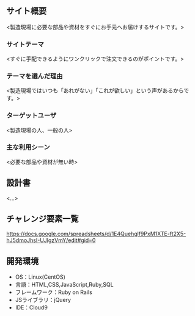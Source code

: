 # <one click>

## サイト概要
<製造現場に必要な部品や資材をすぐにお手元へお届けするサイトです。>

### サイトテーマ
<すぐに手配できるようにワンクリックで注文できるのがポイントです。>

### テーマを選んだ理由
<製造現場ではいつも「あれがない」「これが欲しい」という声があるからです。>

### ターゲットユーザ
<製造現場の人、一般の人>

### 主な利用シーン
<必要な部品や資材が無い時>

## 設計書
<...>

## チャレンジ要素一覧
<https://docs.google.com/spreadsheets/d/1E4Quehglf9PxM1XTE-ft2X5-hJ5dmoJhsI-UJlgzVmY/edit#gid=0>

## 開発環境
- OS：Linux(CentOS)
- 言語：HTML,CSS,JavaScript,Ruby,SQL
- フレームワーク：Ruby on Rails
- JSライブラリ：jQuery
- IDE：Cloud9